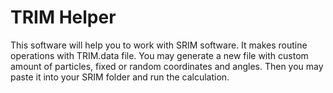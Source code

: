 # TRIM Helper
This software will help you to work with SRIM software. It makes routine operations with TRIM.data file.
You may generate a new file with custom amount of particles, fixed or random coordinates and angles. Then you may paste it into your SRIM folder and run the calculation.
